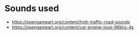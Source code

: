 # Sounds used

- https://opengameart.org/content/high-traffic-road-sounds
- https://opengameart.org/content/car-engine-loop-96khz-4s

